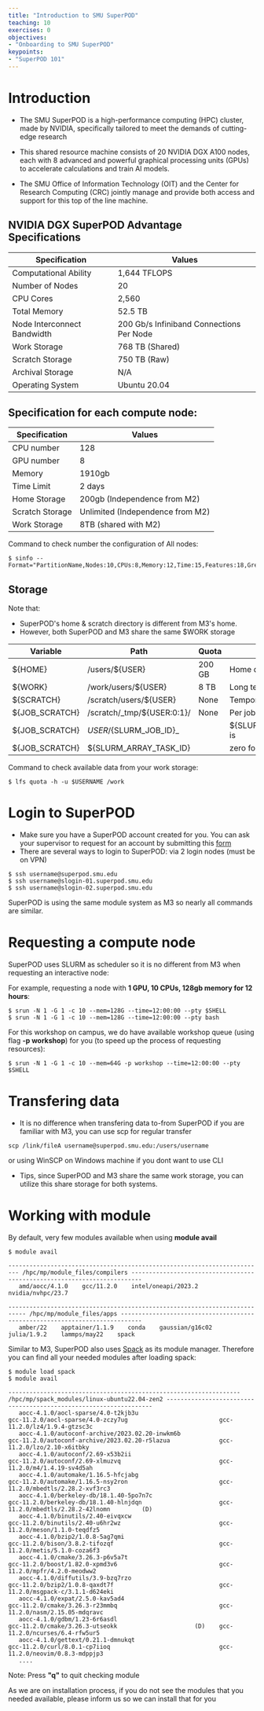 ```yaml
---
title: "Introduction to SMU SuperPOD"
teaching: 10
exercises: 0
objectives:
- "Onboarding to SMU SuperPOD"
keypoints:
- "SuperPOD 101"
---
```


# Introduction

- The SMU SuperPOD is a high-performance computing (HPC) cluster, made by NVIDIA, specifically tailored to meet the demands of cutting-edge research

- This shared resource machine consists of 20 NVIDIA DGX A100 nodes, each with 8 advanced and powerful graphical processing units (GPUs) to accelerate calculations and train AI models.

- The SMU Office of Information Technology (OIT) and the Center for Research Computing (CRC) jointly manage and provide both access and support for this top of the line machine.


## NVIDIA DGX SuperPOD Advantage Specifications

| Specification               | Values                                        |
|-----------------------------|-----------------------------------------------|
| Computational Ability       | 1,644 TFLOPS                                  |
| Number of Nodes             | 20                                            |
| CPU Cores                   | 2,560                                         |
| Total Memory                | 52.5 TB                                       |
| Node Interconnect Bandwidth | 200 Gb/s Infiniband Connections Per Node |
| Work Storage                | 768 TB (Shared)                               |
| Scratch Storage             | 750 TB (Raw)                                  |
| Archival Storage            | N/A                                           |
| Operating System            | Ubuntu 20.04                                  |

## Specification for each compute node:

| Specification               | Values                                        |
|-----------------------------|-----------------------------------------------|
| CPU number                  | 128                                           |
| GPU number                  | 8                                             |
| Memory                      | 1910gb                                        |
| Time Limit                  | 2 days                                        |
| Home Storage                | 200gb (Independence from M2)                  |
| Scratch Storage             | Unlimited (Independence from M2)              |
| Work Storage                | 8TB (shared with M2)                          |

Command to check number the configuration of All nodes:

```
$ sinfo --Format="PartitionName,Nodes:10,CPUs:8,Memory:12,Time:15,Features:18,Gres:14"
```

## Storage 

Note that: 
- SuperPOD's home & scratch directory is different from M3's home.
- However, both SuperPOD and M3 share the same $WORK storage

Variable       | Path                       | Quota  | Usage                      |
-------------- | -------------------------- | ------ | -------------------------  |
${HOME}        | /users/${USER}             | 200 GB | Home directory, backed up  |
${WORK}        | /work/users/${USER}        | 8 TB   | Long term storage          |
${SCRATCH}     | /scratch/users/${USER}     | None   | Temporary scratch space    |
${JOB_SCRATCH} | /scratch/_tmp/${USER:0:1}/  | None   | Per job scratch space,    |
${JOB_SCRATCH} | ${USER}/${SLURM_JOB_ID}_   |        | ${SLURM_ARRAY_TASK_ID} is   |
${JOB_SCRATCH} | ${SLURM_ARRAY_TASK_ID}     |        | zero for standard jobs     |

Command to check available data from your work storage:

```
$ lfs quota -h -u $USERNAME /work
```

# Login to SuperPOD

- Make sure you have a SuperPOD account created for you. You can ask your supervisor to request for an account by submitting this [form](https://smu.az1.qualtrics.com/jfe/form/SV_6WIK4HsRuE4N6JL)
- There are several ways to login to SuperPOD: via 2 login nodes (must be on VPN)

```
$ ssh username@superpod.smu.edu
$ ssh username@slogin-01.superpod.smu.edu
$ ssh username@slogin-02.superpod.smu.edu
```
SuperPOD is using the same module system as M3 so nearly all commands are similar.

# Requesting a compute node

SuperPOD uses SLURM as scheduler so it is no different from M3 when requesting an interactive node:

For example, requesting a node with **1 GPU, 10 CPUs, 128gb memory for 12 hours**:

```
$ srun -N 1 -G 1 -c 10 --mem=128G --time=12:00:00 --pty $SHELL
$ srun -N 1 -G 1 -c 10 --mem=128G --time=12:00:00 --pty bash
```

For this workshop on campus, we do have available workshop queue (using flag **-p workshop**) for you (to speed up the process of requesting resources):

```
$ srun -N 1 -G 1 -c 10 --mem=64G -p workshop --time=12:00:00 --pty $SHELL
```

# Transfering data

- It is no difference when transfering data to-from SuperPOD if you are familiar with M3, you can use scp for regular transfer

```
scp /link/fileA username@superpod.smu.edu:/users/username
```

or using WinSCP on Windows machine if you dont want to use CLI

- Tips, since SuperPOD and M3 share the same work storage, you can utilize this share storage for both systems.

# Working with module
By default, very few modules available when using **module avail**

```
$ module avail

------------------------------------------------------------------------- /hpc/mp/module_files/compilers -------------------------------------------------------------------------
   amd/aocc/4.1.0    gcc/11.2.0    intel/oneapi/2023.2    nvidia/nvhpc/23.7

--------------------------------------------------------------------------- /hpc/mp/module_files/apps ----------------------------------------------------------------------------
   amber/22    apptainer/1.1.9    conda    gaussian/g16c02    julia/1.9.2    lammps/may22    spack

```

Similar to M3, SuperPOD also uses [Spack](https://spack.io/) as its module manager. Therefore you can find all your needed modules after loading spack:

```
$ module load spack
$ module avail

------------------------------------------------------------------ /hpc/mp/spack_modules/linux-ubuntu22.04-zen2 ------------------------------------------------------------------
   aocc-4.1.0/aocl-sparse/4.0-t2kjb3u                               gcc-11.2.0/aocl-sparse/4.0-zczy7ug                          gcc-11.2.0/lz4/1.9.4-gtzsc3c
   aocc-4.1.0/autoconf-archive/2023.02.20-inwkm6b                   gcc-11.2.0/autoconf-archive/2023.02.20-r5lazua              gcc-11.2.0/lzo/2.10-x6itbky
   aocc-4.1.0/autoconf/2.69-x53b2ii                                 gcc-11.2.0/autoconf/2.69-xlmuzvq                            gcc-11.2.0/m4/1.4.19-sv4d5ah
   aocc-4.1.0/automake/1.16.5-hfcjabg                               gcc-11.2.0/automake/1.16.5-nsy2ron                          gcc-11.2.0/mbedtls/2.28.2-xvf3rc3
   aocc-4.1.0/berkeley-db/18.1.40-5po7n7c                           gcc-11.2.0/berkeley-db/18.1.40-hlnjdqn                      gcc-11.2.0/mbedtls/2.28.2-42lnomn         (D)     
   aocc-4.1.0/binutils/2.40-eivqxcw                                 gcc-11.2.0/binutils/2.40-u6hr2wz                            gcc-11.2.0/meson/1.1.0-teqdfz5
   aocc-4.1.0/bzip2/1.0.8-5ag7qmi                                   gcc-11.2.0/bison/3.8.2-tifozqf                              gcc-11.2.0/metis/5.1.0-coza6f3
   aocc-4.1.0/cmake/3.26.3-p6v5a7t                                  gcc-11.2.0/boost/1.82.0-xpmd3v6                             gcc-11.2.0/mpfr/4.2.0-meodww2
   aocc-4.1.0/diffutils/3.9-bzq7rzo                                 gcc-11.2.0/bzip2/1.0.8-qaxdt7f                              gcc-11.2.0/msgpack-c/3.1.1-d624eki
   aocc-4.1.0/expat/2.5.0-kav5ad4                                   gcc-11.2.0/cmake/3.26.3-r23mmbq                             gcc-11.2.0/nasm/2.15.05-mdqravc
   aocc-4.1.0/gdbm/1.23-6r6asdl                                     gcc-11.2.0/cmake/3.26.3-utseokk                      (D)    gcc-11.2.0/ncurses/6.4-rfw5ur5
   aocc-4.1.0/gettext/0.21.1-dmnukqt                                gcc-11.2.0/curl/8.0.1-cp7iioq                               gcc-11.2.0/neovim/0.8.3-mdppjp3
   ....
```

Note: Press **"q"** to quit checking module

As we are on installation process, if you do not see the modules that you needed available, please inform us so we can install that for you

